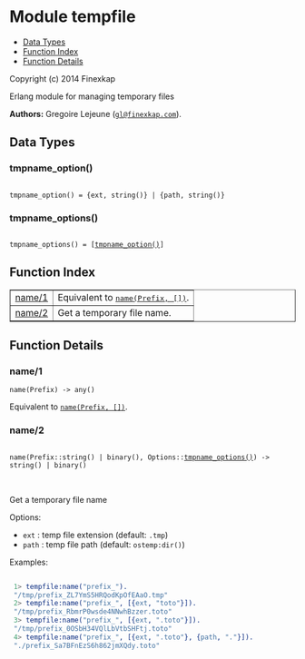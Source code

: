

# Module tempfile #
* [Data Types](#types)
* [Function Index](#index)
* [Function Details](#functions)

Copyright (c) 2014 Finexkap

Erlang module for managing temporary files

__Authors:__ Gregoire Lejeune ([`gl@finexkap.com`](mailto:gl@finexkap.com)).

<a name="types"></a>

## Data Types ##




### <a name="type-tmpname_option">tmpname_option()</a> ###


<pre><code>
tmpname_option() = {ext, string()} | {path, string()}
</code></pre>




### <a name="type-tmpname_options">tmpname_options()</a> ###


<pre><code>
tmpname_options() = [<a href="#type-tmpname_option">tmpname_option()</a>]
</code></pre>

<a name="index"></a>

## Function Index ##


<table width="100%" border="1" cellspacing="0" cellpadding="2" summary="function index"><tr><td valign="top"><a href="#name-1">name/1</a></td><td>Equivalent to <a href="#name-2"><tt>name(Prefix, [])</tt></a>.</td></tr><tr><td valign="top"><a href="#name-2">name/2</a></td><td> 
Get a temporary file name.</td></tr></table>


<a name="functions"></a>

## Function Details ##

<a name="name-1"></a>

### name/1 ###

`name(Prefix) -> any()`

Equivalent to [`name(Prefix, [])`](#name-2).

<a name="name-2"></a>

### name/2 ###

<pre><code>
name(Prefix::string() | binary(), Options::<a href="#type-tmpname_options">tmpname_options()</a>) -&gt; string() | binary()
</code></pre>
<br />


Get a temporary file name

Options:

* `ext` : temp file extension (default: `.tmp`)
* `path` : temp file path (default: `ostemp:dir()`)

Examples:

```erlang

 1> tempfile:name("prefix_").
 "/tmp/prefix_ZL7YmS5HRQodKpOfEAaO.tmp"
 2> tempfile:name("prefix_", [{ext, "toto"}]).
 "/tmp/prefix_RbmrP0wsde4NNwhBzzer.toto"
 3> tempfile:name("prefix_", [{ext, ".toto"}]).
 "/tmp/prefix_0OSbH34VQlLbVtbSHFtj.toto"
 4> tempfile:name("prefix_", [{ext, ".toto"}, {path, "."}]).
 "./prefix_Sa7BFnEzS6h862jmXQdy.toto"
```

